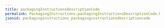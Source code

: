 ```yaml
---
title: packagingInstructionsDescriptionCode
permalink: PackagingInstructions.packagingInstructionsDescriptionCode.html
jsonid: packaginginstructions_packaginginstructionsdescriptioncode
---
```

